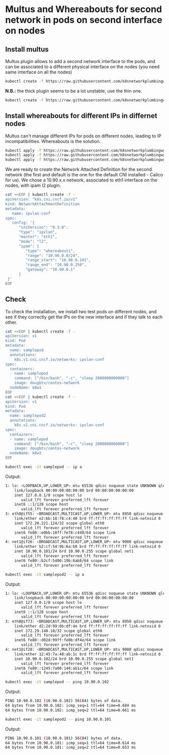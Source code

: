 # Multus and Whereabouts for second network in pods on second interface on nodes

## Install multus

Multus plugin allows to add a second network interface to the pods, and can be associated to a different physical interface on the nodes (you need same interface on all the nodes)

```bash
kubectl create -f https://raw.githubusercontent.com/k8snetworkplumbingwg/multus-cni/master/deployments/multus-daemonset-thick.yml
```

**N.B.:** the thick plugin seems to be a lot unstable, use the thin one.

```bash
kubectl create -f https://raw.githubusercontent.com/k8snetworkplumbingwg/multus-cni/master/deployments/multus-daemonset.yml
```

## Install whereabouts for different IPs in differnet nodes

Multus can't manage different IPs for pods on different nodes, leading to IP incompatibilities. Whereabouts is the solution.

```bash
kubectl apply -f https://raw.githubusercontent.com/k8snetworkplumbingwg/whereabouts/master/doc/crds/daemonset-install.yaml
kubectl apply -f https://raw.githubusercontent.com/k8snetworkplumbingwg/whereabouts/master/doc/crds/whereabouts.cni.cncf.io_ippools.yaml
kubectl apply -f https://raw.githubusercontent.com/k8snetworkplumbingwg/whereabouts/master/doc/crds/whereabouts.cni.cncf.io_overlappingrangeipreservations.yaml
```

We are ready to create the Network Attached Definition for the second network (the first and default is the one for the default CNI installed - Calico for us). We chose a 10.90.x.x network, associated to eth1 interface on the nodes, with ipam l2 plugin.

```bash
cat <<EOF | kubectl create -f -
apiVersion: "k8s.cni.cncf.io/v1"
kind: NetworkAttachmentDefinition
metadata:
   name: ipvlan-conf
spec:
   config: '{
      "cniVersion": "0.3.0",
      "type": "ipvlan",
      "master": "eth1",
      "mode": "l2",
      "ipam": {
         "type": "whereabouts",
         "range": "10.90.0.0/24",
         "range_start": "10.90.0.101",
         "range_end": "10.90.0.250",
         "gateway": "10.90.0.1"
      }
 }'
EOF
```

## Check

To check the installation, we install two test pods on different nodes, and see if they correctly get the IPs on the new interface and if they talk to each other.

```bash
cat <<EOF | kubectl create -f -
apiVersion: v1
kind: Pod
metadata:
  name: samplepod
  annotations:
    k8s.v1.cni.cncf.io/networks: ipvlan-conf
spec:
  containers:
  - name: samplepod
    command: ["/bin/bash", "-c", "sleep 2000000000000"]
    image: dougbtv/centos-network
  nodeName: k8w1
EOF
cat <<EOF | kubectl create -f -
apiVersion: v1
kind: Pod
metadata:
  name: samplepod2
  annotations:
    k8s.v1.cni.cncf.io/networks: ipvlan-conf
spec:
  containers:
  - name: samplepod
    command: ["/bin/bash", "-c", "sleep 2000000000000"]
    image: dougbtv/centos-network
  nodeName: k8w2
EOF
```

```bash
kubectl exec -it samplepod -- ip a
```

Output:

```bash
1: lo: <LOOPBACK,UP,LOWER_UP> mtu 65536 qdisc noqueue state UNKNOWN qlen 1000
    link/loopback 00:00:00:00:00:00 brd 00:00:00:00:00:00
    inet 127.0.0.1/8 scope host lo
       valid_lft forever preferred_lft forever
    inet6 ::1/128 scope host
       valid_lft forever preferred_lft forever
3: eth0@if55: <BROADCAST,MULTICAST,UP,LOWER_UP> mtu 8950 qdisc noqueue state UP
    link/ether e2:bb:18:78:c4:40 brd ff:ff:ff:ff:ff:ff link-netnsid 0
    inet 172.20.221.124/32 scope global eth0
       valid_lft forever preferred_lft forever
    inet6 fe80::e0bb:18ff:fe78:c440/64 scope link
       valid_lft forever preferred_lft forever
4: net1@if26: <BROADCAST,MULTICAST,UP,LOWER_UP> mtu 9000 qdisc noqueue state UNKNOWN
    link/ether b2:cf:54:9b:6a:b8 brd ff:ff:ff:ff:ff:ff link-netnsid 0
    inet 10.90.0.101/24 brd 10.90.0.255 scope global net1
       valid_lft forever preferred_lft forever
    inet6 fe80::b2cf:5400:19b:6ab8/64 scope link
       valid_lft forever preferred_lft forever
```

```bash
kubectl exec -it samplepod2 -- ip a
```

Output:

```bash
1: lo: <LOOPBACK,UP,LOWER_UP> mtu 65536 qdisc noqueue state UNKNOWN qlen 1000
    link/loopback 00:00:00:00:00:00 brd 00:00:00:00:00:00
    inet 127.0.0.1/8 scope host lo
       valid_lft forever preferred_lft forever
    inet6 ::1/128 scope host
       valid_lft forever preferred_lft forever
3: eth0@if73: <BROADCAST,MULTICAST,UP,LOWER_UP> mtu 8950 qdisc noqueue state UP
    link/ether d2:2d:99:0b:df:4e brd ff:ff:ff:ff:ff:ff link-netnsid 0
    inet 172.29.148.10/32 scope global eth0
       valid_lft forever preferred_lft forever
    inet6 fe80::d02d:99ff:fe0b:df4e/64 scope link
       valid_lft forever preferred_lft forever
4: net1@if28: <BROADCAST,MULTICAST,UP,LOWER_UP> mtu 9000 qdisc noqueue state UNKNOWN
    link/ether 12:45:7a:48:ab:1c brd ff:ff:ff:ff:ff:ff link-netnsid 0
    inet 10.90.0.102/24 brd 10.90.0.255 scope global net1
       valid_lft forever preferred_lft forever
    inet6 fe80::1245:7a00:148:ab1c/64 scope link
       valid_lft forever preferred_lft forever
```

```bash
kubectl exec -it samplepod -- ping 10.90.0.102
```

Output:

```bash
PING 10.90.0.102 (10.90.0.102) 56(84) bytes of data.
64 bytes from 10.90.0.102: icmp_seq=1 ttl=64 time=0.684 ms
64 bytes from 10.90.0.102: icmp_seq=2 ttl=64 time=0.661 ms
```

```bash
kubectl exec -it samplepod2 -- ping 10.90.0.101
```

Output:

```bash
PING 10.90.0.101 (10.90.0.101) 56(84) bytes of data.
64 bytes from 10.90.0.101: icmp_seq=1 ttl=64 time=0.614 ms
64 bytes from 10.90.0.101: icmp_seq=2 ttl=64 time=0.653 ms
```
